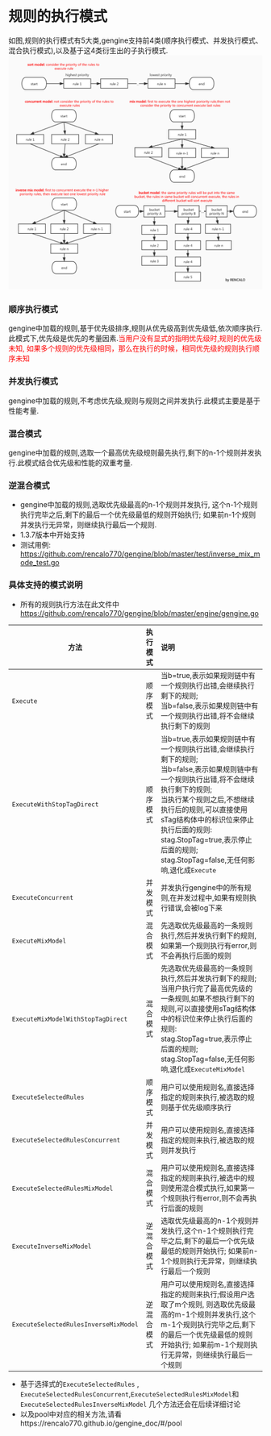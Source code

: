 # 规则的执行模式

如图,规则的执行模式有5大类,gengine支持前4类(顺序执行模式、并发执行模式、混合执行模式),以及基于这4类衍生出的子执行模式.
![avatar](exe_model.jpg)

### 顺序执行模式
gengine中加载的规则,基于优先级排序,规则从优先级高到优先级低,依次顺序执行. 此模式下,优先级是优先的考量因素.<font color=red >当用户没有显式的指明优先级时,规则的优先级未知, 如果多个规则的优先级相同，那么在执行的时候，相同优先级的规则执行顺序未知</font>

### 并发执行模式
gengine中加载的规则,不考虑优先级,规则与规则之间并发执行.此模式主要是基于性能考量.

### 混合模式
gengine中加载的规则,选取一个最高优先级规则最先执行,剩下的n-1个规则并发执行.此模式结合优先级和性能的双重考量.

### 逆混合模式
- gengine中加载的规则,选取优先级最高的n-1个规则并发执行, 这个n-1个规则执行完毕之后,剩下的最后一个优先级最低的规则开始执行; 如果前n-1个规则并发执行无异常，则继续执行最后一个规则.
- 1.3.7版本中开始支持
- 测试用例: https://github.com/rencalo770/gengine/blob/master/test/inverse_mix_mode_test.go

### 具体支持的模式说明
- 所有的规则执行方法在此文件中  https://github.com/rencalo770/gengine/blob/master/engine/gengine.go 

| 方法 | 执行模式 | 说明 | 
| -------- | :--------: | :-------------------- |
|```Execute```|顺序模式| 当b=true,表示如果规则链中有一个规则执行出错,会继续执行剩下的规则; <br/>当b=false,表示如果规则链中有一个规则执行出错,将不会继续执行剩下的规则|
|```ExecuteWithStopTagDirect```|顺序模式|当b=true,表示如果规则链中有一个规则执行出错,会继续执行剩下的规则;<br/> 当b=false,表示如果规则链中有一个规则执行出错,将不会继续执行剩下的规则;<br/>当执行某个规则之后,不想继续执行后的规则,可以直接使用sTag结构体中的标识位来停止执行后面的规则:<br/> stag.StopTag=true,表示停止后面的规则;<br/> stag.StopTag=false,无任何影响,退化成```Execute```|
|```ExecuteConcurrent``` |并发模式|并发执行gengine中的所有规则,在并发过程中,如果有规则执行错误,会被log下来|
|```ExecuteMixModel```|混合模式|先选取优先级最高的一条规则执行,然后并发执行剩下的规则,如果第一个规则执行有error,则不会再执行后面的规则|
|```ExecuteMixModelWithStopTagDirect```|混合模式|先选取优先级最高的一条规则执行,然后并发执行剩下的规则;<br/>当用户执行完了最高优先级的一条规则,如果不想执行剩下的规则,可以直接使用sTag结构体中的标识位来停止执行后面的规则:<br/> stag.StopTag=true,表示停止后面的规则;<br/> stag.StopTag=false,无任何影响,退化成```ExecuteMixModel```|
|```ExecuteSelectedRules```|顺序模式|用户可以使用规则名,直接选择指定的规则来执行,被选取的规则基于优先级顺序执行|
|```ExecuteSelectedRulesConcurrent```|并发模式|用户可以使用规则名,直接选择指定的规则来执行,被选取的规则并发执行|
|```ExecuteSelectedRulesMixModel```|混合模式|用户可以使用规则名,直接选择指定的规则来执行,被选中的规则使用混合模式执行,如果第一个规则执行有error,则不会再执行后面的规则|
|```ExecuteInverseMixModel```|逆混合模式|选取优先级最高的n-1个规则并发执行,这个n-1个规则执行完毕之后,剩下的最后一个优先级最低的规则开始执行; 如果前n-1个规则执行无异常，则继续执行最后一个规则|
|```ExecuteSelectedRulesInverseMixModel```|逆混合模式|用户可以使用规则名,直接选择指定的规则来执行;假设用户选取了m个规则, 则选取优先级最高的m-1个规则并发执行,这个m-1个规则执行完毕之后,剩下的最后一个优先级最低的规则开始执行; 如果前m-1个规则执行无异常，则继续执行最后一个规则|


- 基于选择式的```ExecuteSelectedRules``` , ```ExecuteSelectedRulesConcurrent```,```ExecuteSelectedRulesMixModel```和```ExecuteSelectedRulesInverseMixModel``` 几个方法还会在后续详细讨论
- 以及pool中对应的相关方法,请看https://rencalo770.github.io/gengine_doc/#/pool





